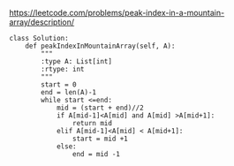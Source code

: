 <https://leetcode.com/problems/peak-index-in-a-mountain-array/description/>
```
class Solution:
    def peakIndexInMountainArray(self, A):
        """
        :type A: List[int]
        :rtype: int
        """
        start = 0
        end = len(A)-1
        while start <=end:
            mid = (start + end)//2
            if A[mid-1]<A[mid] and A[mid] >A[mid+1]:
                return mid
            elif A[mid-1]<A[mid] < A[mid+1]:
                start = mid +1
            else:
                end = mid -1
        
                
```
